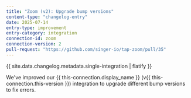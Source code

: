 ```yaml
---
title: "Zoom (v2): Upgrade bump versions"
content-type: "changelog-entry"
date: 2025-07-14
entry-type: improvement
entry-category: integration
connection-id: zoom
connection-version: 2
pull-request: "https://github.com/singer-io/tap-zoom/pull/35"
---
```

{{ site.data.changelog.metadata.single-integration | flatify }}

We've improved our {{ this-connection.display_name }} (v{{ this-connection.this-version }}) integration to upgrade different bump versions to fix errors.